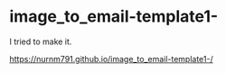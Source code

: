 # image_to_email-template1-
I tried to make it.

https://nurnm791.github.io/image_to_email-template1-/
